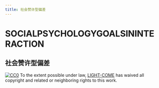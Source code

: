 ```yaml
---
title: 社会赞许型偏差
---
```



# SOCIALPSYCHOLOGYGOALSININTERACTION

## 社会赞许型偏差


[![CC0](http://mirrors.creativecommons.org/presskit/buttons/88x31/svg/cc-zero.svg)](https://creativecommons.org/publicdomain/zero/1.0/)
To the extent possible under law, [LIGHT-COME](https://github.com/light-come) has waived all copyright and related or neighboring rights to this work.
